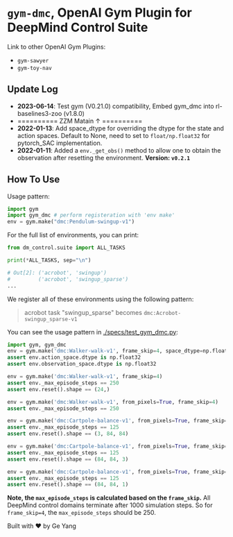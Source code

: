 # `gym-dmc`, OpenAI Gym Plugin for DeepMind Control Suite

Link to other OpenAI Gym Plugins:

- `gym-sawyer`
- `gym-toy-nav`



## Update Log
- **2023-06-14**: Test gym (V0.21.0) compatibility, Embed gym_dmc into rl-baselines3-zoo (v1.8.0)
- ========== ZZM Matain ↑ ==========
- **2022-01-13**: Add space_dtype for overriding the dtype for the state and action spaces. Default to None, need to set to `float/np.float32` for pytorch_SAC implementation.
- **2022-01-11**: Added a `env._get_obs()` method to allow one to obtain the observation after resetting the environment. **Version: `v0.2.1`**

## How To Use

Usage pattern:

```python
import gym
import gym_dmc # perform registeration with 'env make'
env = gym.make("dmc:Pendulum-swingup-v1")
```

For the full list of environments, you can print:
```python
from dm_control.suite import ALL_TASKS

print(*ALL_TASKS, sep="\n")

# Out[2]: ('acrobot', 'swingup')
#         ('acrobot', 'swingup_sparse')
...
```
We register all of these environments using the following
pattern:

> acrobot task "swingup_sparse" becomes `dmc:Acrobot-swingup_sparse-v1`

You can see the usage pattern in [./specs/test_gym_dmc.py](./specs/test_gym_dmc.py):

```python
import gym, gym_dmc
env = gym.make('dmc:Walker-walk-v1', frame_skip=4, space_dtype=np.float32)
assert env.action_space.dtype is np.float32
assert env.observation_space.dtype is np.float32

env = gym.make('dmc:Walker-walk-v1', frame_skip=4)
assert env._max_episode_steps == 250
assert env.reset().shape == (24,)

env = gym.make('dmc:Walker-walk-v1', from_pixels=True, frame_skip=4)
assert env._max_episode_steps == 250

env = gym.make('dmc:Cartpole-balance-v1', from_pixels=True, frame_skip=8)
assert env._max_episode_steps == 125
assert env.reset().shape == (3, 84, 84)

env = gym.make('dmc:Cartpole-balance-v1', from_pixels=True, frame_skip=8, channels_first=False)
assert env._max_episode_steps == 125
assert env.reset().shape == (84, 84, 3)

env = gym.make('dmc:Cartpole-balance-v1', from_pixels=True, frame_skip=8, channels_first=False, gray_scale=True)
assert env._max_episode_steps == 125
assert env.reset().shape == (84, 84, 1)
```

**Note, the `max_episode_steps` is calculated based on the `frame_skip`.** All DeepMind control domains terminate after 1000 simulation steps. So for `frame_skip=4`, the `max_episode_steps` should be 250.

Built with :heart: by Ge Yang